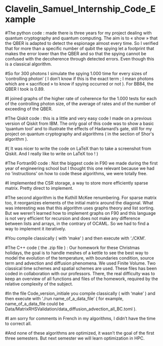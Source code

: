# Clavelin_Samuel_Internship_Code_Example

#The python code : made there is three years for my project dealing with quantum cryptography and quantum computing. The aim is to « show » that the QBER is adapted to detect the espionage almost every time. So I verified that for more than a specific number of qubit the spying let a footprint that makes the error lower than the QBER and so that the spying cannot be confused with the decoherence through detected errors. Even though this is a classical algorithm.

#So for 300 photons I simulate the spying 1.000 time for every sizes of ‘controlling photon’ ( I don’t know if this is the exact term ; I mean photons which are « sacrificed » to know if spying occurred or not ). For BB84, the QBER I took is 0.89.

#I joined graphs of the higher rate of coherence for the 1.000 tests for each of the controlling photon size, of the average of rates and of the number of exceeding of the QBER.

 

#The Qiskit code : this is a little and very easy code I made on a previous version of Qiskit from IBM. The only goal of this code was to show a basic ‘quantum tool’ and to illustrate the effects of Hadamard’s gate, still for my project on quantum cryptography and algorithms ( in the section of Shor's algorithm ).

#( It was nicer to write the code on LaTeX than to take a screenshot from Qiskit. And I really like to write on LaTeX too ! )

 

#The Fortran90 code : Not the biggest code in F90 we made during the first year of engineering school but I thought this one relevant because we had no ‘instructions’ on how to code these algorithms, we were totally free.

#I implemented the CSR storage, a way to store more efficiently sparse matrix. Pretty direct to implement.

#The second algorithm is the Kuthill McKee renumbering. For sparse matrix too, it reorganizes elements of the initial matrix around the diagonal. What was interesting was that this algorithm uses graphs theory and list sorting. But we weren’t learned how to implement graphs on F90 and this language is not very efficient for recursion and does not make any difference between lists and arrays, in the contrary of OCAML. So we had to find a way to implement it iteratively.

#You compile classically ( with ‘make’ ) and then execute with ‘./CKM’.

 

#The C++ code ( the .zip file ) : Our homework for these Christmas holidays, the goal is to handle meshes of a kettle to see the best way to model the evolution of the temperature, with boundaries condition, source term and advection and diffusion phenomena. We used Finite Volume. Two classical time schemes and spatial schemes are used. These files has been coded in collaboration with our professors. There, the real difficulty was to keep an overview of all functions and files of the homework, required by the relative complexity of the subject.

#In the file Code_version_initiale you compile classically ( with ‘make’ ) and then execute with ‘./run name_of_a_data_file’ ( for example, name_of_a_data_file could be Data/MatrixRHSValidation/data_diffusion_advection_all_BC.toml ).

 

 

#I am sorry for comments in French in my algorithms, I didn’t have the time to correct all.

#And none of these algorithms are optimized, it wasn’t the goal of the first three semesters. But next semester we will learn optimization in HPC.
